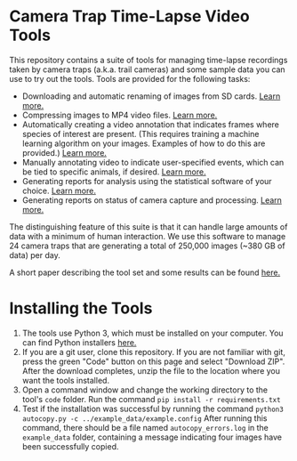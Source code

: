 # Camera Trap Time-Lapse Video Tools

This repository contains a suite of tools for managing time-lapse recordings taken by camera traps (a.k.a. trail cameras) and some sample data you can use to try out the tools.  Tools are provided for the following tasks:
- Downloading and automatic renaming of images from SD cards. [Learn more.](https://github.com/hiltonml/camera_trap_tools/blob/main/code/documentation/autocopy.md)
- Compressing images to MP4 video files. [Learn more.](https://github.com/hiltonml/camera_trap_tools/blob/main/code/documentation/create_video.md)
- Automatically creating a video annotation that indicates frames where species of interest are present. (This requires training a machine learning algorithm on your images.  Examples of how to do this are provided.) [Learn more.](https://github.com/hiltonml/camera_trap_tools/blob/main/code/documentation/create_annotations.md)
- Manually annotating video to indicate user-specified events, which can be tied to specific animals, if desired. [Learn more.](https://github.com/hiltonml/camera_trap_tools/blob/main/code/documentation/annotator.md)
- Generating reports for analysis using the statistical software of your choice. [Learn more.](https://github.com/hiltonml/camera_trap_tools/blob/main/code/documentation/annotation_report.md)
- Generating reports on status of camera capture and processing.  [Learn more.](https://github.com/hiltonml/camera_trap_tools/blob/main/code/documentation/capture_report.md)

The distinguishing feature of this suite is that it can handle large amounts of data with a minimum of human interaction.  We use this software to manage 24 camera traps that are generating a total of 250,000 images (~380 GB of data) per day.

A short paper describing the tool set and some results can be found [here.](https://arxiv.org/abs/2206.05159)

# Installing the Tools

1. The tools use Python 3, which must be installed on your computer.  You can find Python installers [here.](http://python.org)
2. If you are a git user, clone this repository.  If you are not familiar with git, press the green "Code" button on this page and select "Download ZIP".  After the download completes, unzip the file to the location where you want the tools installed.
3. Open a command window and change the working directory to the tool's ```code``` folder. Run the command  ```pip install -r requirements.txt```
4. Test if the installation was successful by running the command ```python3 autocopy.py -c ../example_data/example.config```  After running this command, there should be a file named ```autocopy_errors.log``` in the ```example_data``` folder, containing a message indicating four images have been successfully copied.
